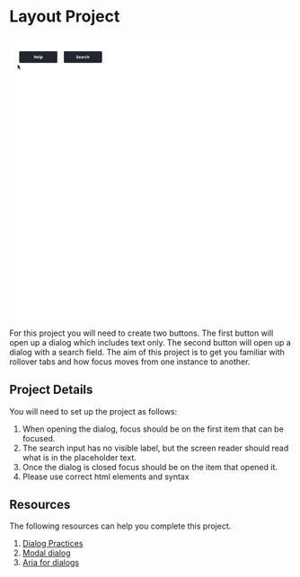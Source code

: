 # Layout Project
![animted](https://github.com/caperaven/training/blob/master/images/accessibility/project7.gif)

For this project you will need to create two buttons. The first button will open up a dialog which includes text only. The second button will open up a dialog with a search field.
The aim of this project is to get you familiar with rollover tabs and how focus moves from one instance to another.
                
## Project Details

You will need to set up the project as follows:
1. When opening the dialog, focus should be on the first item that can be focused.
1. The search input has no visible label, but the screen reader should read what is in the placeholder text.
1. Once the dialog is closed focus should be on the item that opened it.
1. Please use correct html elements and syntax

## Resources
The following resources can help you complete this project.

1. [Dialog Practices](https://www.w3.org/TR/wai-aria-practices-1.1/#dialog_modal)
1. [Modal dialog](https://www.w3.org/TR/wai-aria-practices-1.1/examples/dialog-modal/dialog.html)
1. [Aria for dialogs](https://developer.mozilla.org/en-US/docs/Web/Accessibility/ARIA/Roles/dialog_role)